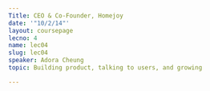 ```yaml
---
Title: CEO & Co-Founder, Homejoy
date: '"10/2/14"'
layout: coursepage
lecno: 4
name: lec04
slug: lec04
speaker: Adora Cheung
topic: Building product, talking to users, and growing

---
```

